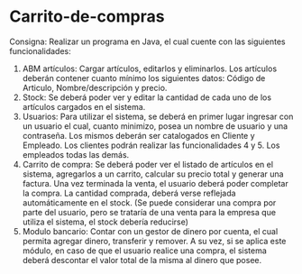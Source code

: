 # Carrito-de-compras

Consigna:
Realizar un programa en Java, el cual cuente con las siguientes funcionalidades:
1. ABM artículos: Cargar artículos, editarlos y eliminarlos.
Los artículos deberán contener cuanto mínimo los siguientes datos: Código de Articulo, Nombre/descripción y precio.
2. Stock: Se deberá poder ver y editar la cantidad de cada uno de los artículos cargados en el sistema.
3. Usuarios: Para utilizar el sistema, se deberá en primer lugar ingresar con un usuario el cual, cuanto minimizo, posea un nombre de usuario y una contraseña.
Los mismos deberán ser catalogados en Cliente y Empleado.
Los clientes podrán realizar las funcionalidades 4 y 5. Los empleados todas las demás.
4. Carrito de compra: Se deberá poder ver el listado de artículos en el sistema, agregarlos a un carrito, calcular su precio total y generar una factura.
Una vez terminada la venta, el usuario deberá poder completar la compra. La cantidad comprada, deberá verse reflejada automáticamente en el stock. 
(Se puede considerar una compra por parte del usuario, pero se trataría de una venta para la empresa que utiliza el sistema, el stock debería reducirse)
5. Modulo bancario: Contar con un gestor de dinero por cuenta, el cual permita agregar dinero, transferir y remover.
A su vez, si se aplica este módulo, en caso de que el usuario realice una compra, el sistema deberá descontar el valor total de la misma al dinero que posee.
